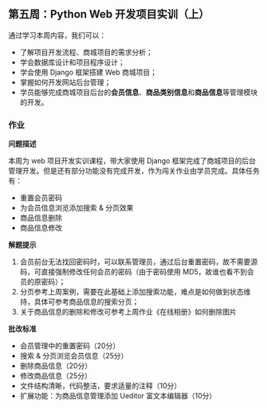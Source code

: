 ## 第五周：Python Web 开发项目实训（上）

通过学习本周内容，我们可以：

- 了解项目开发流程、商城项目的需求分析；
- 学会数据库设计和项目程序设计；
- 学会使用 Django 框架搭建 Web 商城项目；
- 掌握如何开发网站后台管理；
- 学员能够完成商城项目后台的**会员信息**、**商品类别信息**和**商品信息**等管理模块的开发。



### 作业

**问题描述**

本周为 web 项目开发实训课程，带大家使用 Django 框架完成了商城项目的后台管理开发。但是还有部分功能没有完成开发，作为闯关作业由学员完成。具体任务有：

- 重置会员密码
- 为会员信息浏览添加搜索 & 分页效果
- 商品信息删除
- 商品信息修改



**解题提示**

1. 会员前台无法找回密码时，可以联系管理员，通过后台重置密码，故不需要源码，可直接强制修改任何会员的密码（由于密码使用 MD5，故谁也看不到会员的原密码）；
2. 分页参考上周案例，需要在此基础上添加搜索功能，难点是如何做到状态维持，具体可参考商品信息的搜索分页；
3. 关于商品信息的删除和修改可参考上周作业《在线相册》如何删除图片



**批改标准**

- 会员管理中的重置密码（20分）
- 搜索 & 分页浏览会员信息（25分）
- 删除商品信息（20分）
- 修改商品信息（25分）
- 文件结构清晰，代码整洁，要求适量的注释（10分）
- 扩展功能：为商品信息管理添加 Ueditor 富文本编辑器（10分）

